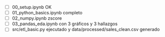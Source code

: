 - [ ] 00_setup.ipynb OK
- [ ] 01_python_basics.ipynb completo
- [ ] 02_numpy.ipynb zscore
- [ ] 03_pandas_eda.ipynb con 3 gráficos y 3 hallazgos
- [ ] src/etl_basic.py ejecutado y data/processed/sales_clean.csv generado
